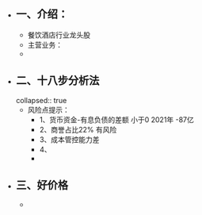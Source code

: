 - ## 一、介绍：
	- 餐饮酒店行业龙头股
	- 主营业务：
	-
- ## 二、十八步分析法
  collapsed:: true
	- 风险点提示：
		- 1、货币资金-有息负债的差额     小于0  2021年 -87亿
		- 2、商誉占比22% 有风险
		- 3、成本管控能力差
		- 4、
		-
- ## 三、好价格
	-
